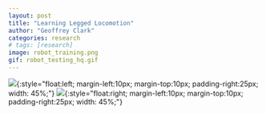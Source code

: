 ```yaml
---
layout: post
title: "Learning Legged Locomotion"
author: "Geoffrey Clark"
categories: research
# tags: [research]
image: robot_training.png
gif: robot_testing_hq.gif
---
```


![](assets/img/robot_training_hq.gif){:style="float:left; margin-left:10px; margin-top:10px; padding-right:25px; width: 45%;"} 
![](assets/img/robot_testing_hq.gif){:style="float:right; margin-left:10px; margin-top:10px; padding-right:25px; width: 45%;"}



